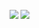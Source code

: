 <br/> 
<div align="center">     
    <img src="https://skillicons.dev/icons?i=react,vscode,github,kubernetes,docker,tailwind,git,eclipse,linux,postgres,postman" />     
    <img src="https://skillicons.dev/icons?i=aws,python,javascript,typescript,cs,dotnet,go,java,nextjs,django,fastapi" /><br> 
</div> 
<br/>
